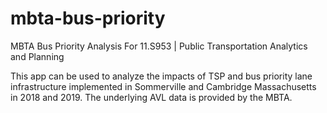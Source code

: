 # mbta-bus-priority
MBTA Bus Priority Analysis For 11.S953 | Public Transportation Analytics and Planning

This app can be used to analyze the impacts of TSP and bus priority lane infrastructure implemented in Sommerville and Cambridge Massachusetts in 2018 and 2019. The underlying AVL data is provided by the MBTA.

